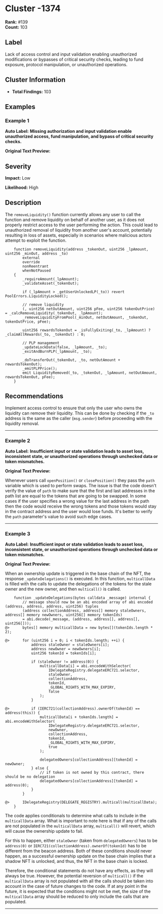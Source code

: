 # Cluster -1374

**Rank:** #139  
**Count:** 103  

## Label
Lack of access control and input validation enabling unauthorized modifications or bypasses of critical security checks, leading to fund exposure, protocol manipulation, or unauthorized operations.

## Cluster Information
- **Total Findings:** 103

## Examples

### Example 1

**Auto Label:** **Missing authorization and input validation enable unauthorized access, fund manipulation, and bypass of critical security checks.**  

**Original Text Preview:**

## Severity

**Impact:** Low

**Likelihood:** High

## Description

The `removeLiquidity()` function currently allows any user to call the function and remove liquidity on behalf of another user, as it does not properly restrict access to the user performing the action. This could lead to unauthorized removal of liquidity from another user's account, potentially resulting in loss of assets, especially in scenarios where malicious actors attempt to exploit the function.

```solidity
    function removeLiquidity(address _tokenOut, uint256 _lpAmount, uint256 _minOut, address _to)
        external
        override
        nonReentrant
        whenNotPaused
    {
        _requireAmount(_lpAmount);
        _validateAsset(_tokenOut);

        if (_lpAmount > _getUserUnlockedLP(_to)) revert PoolErrors.LiquidityLocked();

        // remove liquidity
        (, uint256 netOutAmount, uint256 pFee, uint256 tokenOutPrice) = _calcRemoveLiquidity(_tokenOut, _lpAmount);
        _removeLiquidityFromPool(_minOut, netOutAmount, _tokenOut, tokenOutPrice, pFee);

        uint256 rewardsTokenOut = _isFullyExiting(_to, _lpAmount) ? _claimAllRewards(_to, _tokenOut) : 0;

        // PLP management
        _updateLockData(false, _lpAmount, _to);
        _exitAndBurnPLP(_lpAmount, _to);

        _doTransferOut(_tokenOut, _to, netOutAmount + rewardsTokenOut);
        _emitPLPPrice();
        emit LiquidityRemoved(_to, _tokenOut, _lpAmount, netOutAmount, rewardsTokenOut, pFee);
    }
```

## Recommendations

Implement access control to ensure that only the user who owns the liquidity can remove their liquidity. This can be done by checking if the `_to` address is the same as the caller (`msg.sender`) before proceeding with the liquidity removal.

---
### Example 2

**Auto Label:** **Insufficient input or state validation leads to asset loss, inconsistent state, or unauthorized operations through unchecked data or token mismatches.**  

**Original Text Preview:**

Whenever users call `openPosition()` or `closePosition()` they pass the `path` variable which is used to perform swaps. The issue is that the code doesn't verify the value of `path` to make sure that the first and last addresses in the path list are equal to the tokens that are going to be swapped. In some cases if the user specifies a wrong value for the last address in the path then the code would receive the wrong tokens and those tokens would stay in the contract address and the user would lose funds. It's better to verify the `path` parameter's value to avoid such edge cases.

---
### Example 3

**Auto Label:** **Insufficient input or state validation leads to asset loss, inconsistent state, or unauthorized operations through unchecked data or token mismatches.**  

**Original Text Preview:**

When an ownership update is triggered in the base chain of the NFT, the response `_updateDelegations()` is executed. In this function, `multicallData` is filled with the calls to update the delegations of the tokens for the stale owner and the new owner, and then `multicall()` is called.

```solidity
    function _updateDelegations(bytes calldata _message) internal {
        // message should now be an abi encoded array of abi encoded (address, address, address, uint256) tuples
        (address collectionAddress, address[] memory staleOwners, address[] memory newOwners, uint256[] memory tokenIds)
        = abi.decode(_message, (address, address[], address[], uint256[]));
@>      bytes[] memory multicallData = new bytes[](tokenIds.length * 2);

@>      for (uint256 i = 0; i < tokenIds.length; ++i) {
            address staleOwner = staleOwners[i];
            address newOwner = newOwners[i];
            uint256 tokenId = tokenIds[i];

            if (staleOwner != address(0)) {
                multicallData[i] = abi.encodeWithSelector(
                    IDelegateRegistry.delegateERC721.selector,
                    staleOwner,
                    collectionAddress,
                    tokenId,
                    _GLOBAL_RIGHTS_WITH_MAX_EXPIRY,
                    false
                );
            }

@>          if (IERC721(collectionAddress).ownerOf(tokenId) == address(this)) {
                multicallData[i + tokenIds.length] = abi.encodeWithSelector(
                    IDelegateRegistry.delegateERC721.selector,
                    newOwner,
                    collectionAddress,
                    tokenId,
                    _GLOBAL_RIGHTS_WITH_MAX_EXPIRY,
                    true
                );

                delegatedOwners[collectionAddress][tokenId] = newOwner;
            } else {
                // if token is not owned by this contract, there should be no delegation
                delegatedOwners[collectionAddress][tokenId] = address(0);
            }
        }

@>      IDelegateRegistry(DELEGATE_REGISTRY).multicall(multicallData);
    }
```

The code applies conditionals to determine what calls to include in the `multicallData` array. What is important to note here is that if any of the calls are not populated in the `multicallData` array, `multicall()` will revert, which will cause the ownership update to fail.

For this to happen, either `staleOwner` (taken from `delegatedOwners`) has to be `address(0)` or `IERC721(collectionAddress).ownerOf(tokenId)` has to be different from the beacon address. Both of these conditions should never happen, as a successful ownership update on the base chain implies that a shadow NFT is unlocked, and thus, the NFT in the base chain is locked.

Therefore, the conditional statements do not have any effects, as they will always be true. However, the potential reversion of `multicall()` if the `multicallData` array is not populated with all the calls should be taken into account in the case of future changes to the code. If at any point in the future, it is expected that the conditions might not be met, the size of the `multicallData` array should be reduced to only include the calls that are populated.

---
